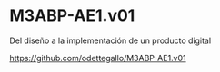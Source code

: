 # M3ABP-AE1.v01
Del diseño a la implementación de un producto digital

https://github.com/odettegallo/M3ABP-AE1.v01